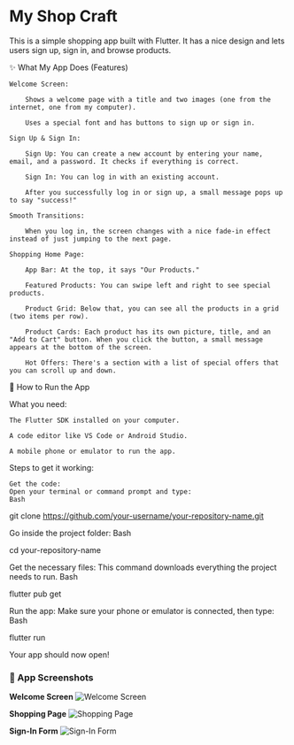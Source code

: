 # My Shop Craft

This is a simple shopping app built with Flutter. It has a nice design and lets users sign up, sign in, and browse products.

✨ What My App Does (Features)

    Welcome Screen:

        Shows a welcome page with a title and two images (one from the internet, one from my computer).

        Uses a special font and has buttons to sign up or sign in.

    Sign Up & Sign In:

        Sign Up: You can create a new account by entering your name, email, and a password. It checks if everything is correct.

        Sign In: You can log in with an existing account.

        After you successfully log in or sign up, a small message pops up to say "success!"

    Smooth Transitions:

        When you log in, the screen changes with a nice fade-in effect instead of just jumping to the next page.

    Shopping Home Page:

        App Bar: At the top, it says "Our Products."

        Featured Products: You can swipe left and right to see special products.

        Product Grid: Below that, you can see all the products in a grid (two items per row).

        Product Cards: Each product has its own picture, title, and an "Add to Cart" button. When you click the button, a small message appears at the bottom of the screen.

        Hot Offers: There's a section with a list of special offers that you can scroll up and down.

🚀 How to Run the App

What you need:

    The Flutter SDK installed on your computer.

    A code editor like VS Code or Android Studio.

    A mobile phone or emulator to run the app.

Steps to get it working:

    Get the code:
    Open your terminal or command prompt and type:
    Bash

git clone https://github.com/your-username/your-repository-name.git

Go inside the project folder:
Bash

cd your-repository-name

Get the necessary files:
This command downloads everything the project needs to run.
Bash

flutter pub get

Run the app:
Make sure your phone or emulator is connected, then type:
Bash

flutter run

Your app should now open!
### 📸 App Screenshots

**Welcome Screen**
![Welcome Screen](screenshots/welcome_screen.png)

**Shopping Page**
![Shopping Page](screenshots/shopping_page.png)

**Sign-In Form**
![Sign-In Form](screenshots/sign_in_form.png)